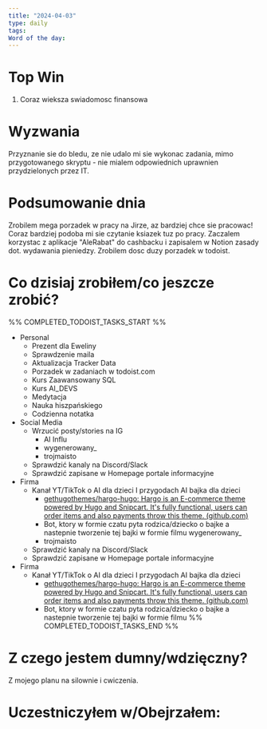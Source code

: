 ```yaml
---
title: "2024-04-03"
type: daily
tags: 
Word of the day:
---
```

# Top Win
1. Coraz wieksza swiadomosc finansowa
# Wyzwania
Przyznanie sie do bledu, ze nie udalo mi sie wykonac zadania, mimo przygotowanego skryptu - nie mialem odpowiednich uprawnien przydzielonych przez IT.
# Podsumowanie dnia
Zrobilem mega porzadek w pracy na Jirze, az bardziej chce sie pracowac! Coraz bardziej podoba mi sie czytanie ksiazek tuz po pracy. Zaczalem korzystac z aplikacje "AleRabat" do cashbacku i zapisalem w Notion zasady dot. wydawania pieniedzy. Zrobilem dosc duzy porzadek w todoist.
# Co dzisiaj zrobiłem/co jeszcze zrobić?
%% COMPLETED_TODOIST_TASKS_START %%
* Personal
    * Prezent dla Eweliny 
    * Sprawdzenie maila 
    * Aktualizacja Tracker Data 
    * Porzadek w zadaniach w todoist.com 
    * Kurs Zaawansowany SQL 
    * Kurs AI_DEVS 
    * Medytacja 
    * Nauka hiszpańskiego 
    * Codzienna notatka 
* Social Media
    * Wrzucić posty/stories na IG 
        * AI Influ 
        * wygenerowany_ 
        * trojmaisto 
    * Sprawdzić kanaly na Discord/Slack 
    * Sprawdzić zapisane w Homepage portale informacyjne 
* Firma
    * Kanał YT/TikTok o AI dla dzieci I przygodach AI bajka dla dzieci 
        * [gethugothemes/hargo-hugo: Hargo is an E-commerce theme powered by Hugo and Snipcart. It's fully functional, users can order items and also payments throw this theme. (github.com)](https://github.com/gethugothemes/hargo-hugo) 
        * Bot, ktory w formie czatu pyta rodzica/dziecko o bajke a nastepnie tworzenie tej bajki w formie filmu 
wygenerowany_ 
        * trojmaisto 
    * Sprawdzić kanaly na Discord/Slack 
    * Sprawdzić zapisane w Homepage portale informacyjne 
* Firma
    * Kanał YT/TikTok o AI dla dzieci I przygodach AI bajka dla dzieci 
        * [gethugothemes/hargo-hugo: Hargo is an E-commerce theme powered by Hugo and Snipcart. It's fully functional, users can order items and also payments throw this theme. (github.com)](https://github.com/gethugothemes/hargo-hugo) 
        * Bot, ktory w formie czatu pyta rodzica/dziecko o bajke a nastepnie tworzenie tej bajki w formie filmu 
%% COMPLETED_TODOIST_TASKS_END %%
# Z czego jestem dumny/wdzięczny?
Z mojego planu na silownie i cwiczenia.
# Uczestniczyłem w/Obejrzałem:

